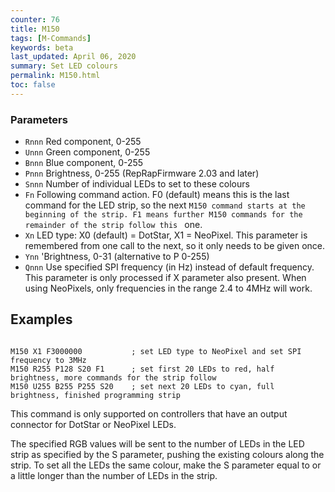 ```yaml
---
counter: 76
title: M150
tags: [M-Commands] 
keywords: beta 
last_updated: April 06, 2020 
summary: Set LED colours 
permalink: M150.html
toc: false 
---
```



### Parameters

* `Rnnn` Red component, 0-255
* `Unnn` Green component, 0-255
* `Bnnn` Blue component, 0-255
* `Pnnn` Brightness, 0-255 (RepRapFirmware 2.03 and later)
* `Snnn` Number of individual LEDs to set to these colours
* `Fn` Following command action. F0 (default) means this is the last command for the LED strip, so the next ` M150 command starts at the beginning of the strip. F1 means further M150 commands for the remainder of the strip follow this  ` one.
* `Xn` LED type: X0 (default) = DotStar, X1 = NeoPixel. This parameter is remembered from one call to the next, so it only needs to be given once.
* `Ynn` 'Brightness, 0-31 (alternative to P 0-255)
* `Qnnn` Use specified SPI frequency (in Hz) instead of default frequency. This parameter is only processed if X parameter also present. When using NeoPixels, only frequencies in the range 2.4 to 4MHz will work.

## Examples

```

M150 X1 F3000000           ; set LED type to NeoPixel and set SPI frequency to 3MHz
M150 R255 P128 S20 F1      ; set first 20 LEDs to red, half brightness, more commands for the strip follow
M150 U255 B255 P255 S20    ; set next 20 LEDs to cyan, full brightness, finished programming strip

```

This command is only supported on controllers that have an output connector for DotStar or NeoPixel LEDs.

The specified RGB values will be sent to the number of LEDs in the LED  strip as specified by the S parameter, pushing the existing colours along the strip. To set all the LEDs the same colour, make the S parameter equal to or a little longer than the number of LEDs in the strip.

